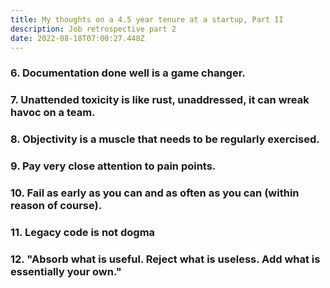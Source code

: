 ```yaml
---
title: My thoughts on a 4.5 year tenure at a startup, Part II
description: Job retrospective part 2
date: 2022-08-18T07:00:27.448Z
---
```

### 6. Documentation done well is a game changer.

### 7. Unattended toxicity is like rust, unaddressed, it can wreak havoc on a team.

### 8. Objectivity is a muscle that needs to be regularly exercised.

### 9. Pay very close attention to pain points.

### 10. Fail as early as you can and as often as you can (within reason of course).

### 11. Legacy code is not dogma

### 12. "Absorb what is useful. Reject what is useless. Add what is essentially your own."